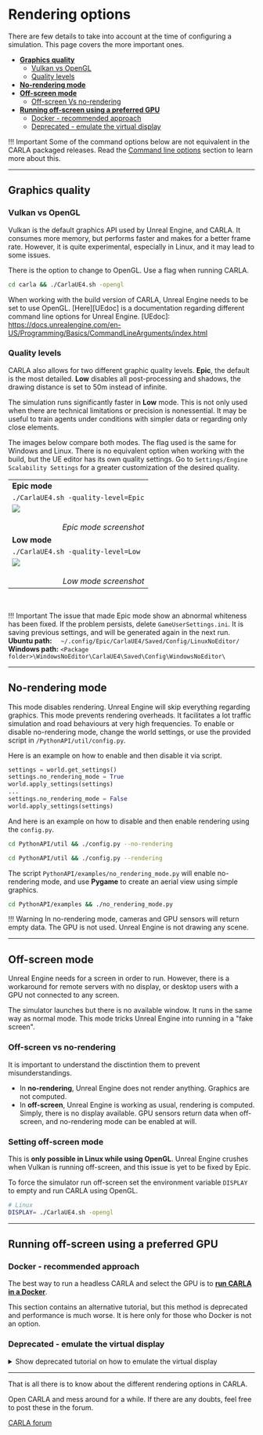 # Rendering options

There are few details to take into account at the time of configuring a simulation. This page covers the more important ones.

*   [__Graphics quality__](#graphics-quality)  
	*   [Vulkan vs OpenGL](#vulkan-vs-opengl)  
	*   [Quality levels](#quality-levels)  
*   [__No-rendering mode__](#no-rendering-mode)  
*   [__Off-screen mode__](#off-screen-mode)  
	*   [Off-screen Vs no-rendering](#off-screen-vs-no-rendering)  
*   [__Running off-screen using a preferred GPU__](#running-off-screen-using-a-preferred-gpu)  
	*   [Docker - recommended approach](#docker-recommended-approach)  
	*   [Deprecated - emulate the virtual display](#deprecated-emulate-the-virtual-display)  


!!! Important
    Some of the command options below are not equivalent in the CARLA packaged releases. Read the [Command line options](start_quickstart.md#command-line-options) section to learn more about this. 

---
## Graphics quality

### Vulkan vs OpenGL

Vulkan is the default graphics API used by Unreal Engine, and CARLA. It consumes more memory, but performs faster and makes for a better frame rate. However, it is quite experimental, especially in Linux, and it may lead to some issues.  

There is the option to change to OpenGL. Use a flag when running CARLA.  

```sh
cd carla && ./CarlaUE4.sh -opengl
```
When working with the build version of CARLA, Unreal Engine needs to be set to use OpenGL. [Here][UEdoc] is a documentation regarding different command line options for Unreal Engine. 
[UEdoc]: https://docs.unrealengine.com/en-US/Programming/Basics/CommandLineArguments/index.html

### Quality levels

CARLA also allows for two different graphic quality levels. __Epic__, the default is the most detailed. __Low__ disables all post-processing and shadows, the drawing distance is set to 50m instead of infinite.  

The simulation runs significantly faster in __Low__ mode. This is not only used when there are technical limitations or precision is nonessential. It may be useful to train agents under conditions with simpler data or regarding only close elements.  

The images below compare both modes. The flag used is the same for Windows and Linux. There is no equivalent option when working with the build, but the UE editor has its own quality settings. Go to `Settings/Engine Scalability Settings` for a greater customization of the desired quality. 

<table class ="defTable">
<tbody>
<td><b>Epic mode</b></td>
<tr>
<td><code>./CarlaUE4.sh -quality-level=Epic</code></td>
<tr>
<td><img src="../img/rendering_quality_epic.jpg"><br><br><div align="right"><i>Epic mode screenshot</i></div></td>
<tr>
<td><b>Low mode</b></td>
<tr>
<td><code>./CarlaUE4.sh -quality-level=Low</code></td>
<tr>
<td><img src="../img/rendering_quality_low.jpg"><br><br><div align="right"><i>Low mode screenshot</i></div></td>
</tbody>
</table>

<br>

!!! Important
    The issue that made Epic mode show an abnormal whiteness has been fixed. If the problem persists, delete `GameUserSettings.ini`. It is saving previous settings, and will be generated again in the next run. __Ubuntu path:__ `  ~/.config/Epic/CarlaUE4/Saved/Config/LinuxNoEditor/` __Windows path:__ `<Package folder>\WindowsNoEditor\CarlaUE4\Saved\Config\WindowsNoEditor\`

---
## No-rendering mode

This mode disables rendering. Unreal Engine will skip everything regarding graphics. This mode prevents rendering overheads. It facilitates a lot traffic simulation and road behaviours at very high frequencies. To enable or disable no-rendering mode, change the world settings, or use the provided script in `/PythonAPI/util/config.py`.  

Here is an example on how to enable and then disable it via script.  
```py
settings = world.get_settings()
settings.no_rendering_mode = True
world.apply_settings(settings)
...
settings.no_rendering_mode = False
world.apply_settings(settings)
```
And here is an example on how to disable and then enable rendering using the `config.py`. 
```sh
cd PythonAPI/util && ./config.py --no-rendering
```
```sh
cd PythonAPI/util && ./config.py --rendering
```

The script `PythonAPI/examples/no_rendering_mode.py` will enable no-rendering mode, and use __Pygame__ to create an aerial view using simple graphics. 
```sh
cd PythonAPI/examples && ./no_rendering_mode.py
```

!!! Warning
    In no-rendering mode, cameras and GPU sensors will return empty data. The GPU is not used. Unreal Engine is not drawing any scene. 

---
## Off-screen mode

Unreal Engine needs for a screen in order to run. However, there is a workaround for remote servers with no display, or desktop users with a GPU not connected to any screen.  

The simulator launches but there is no available window. It runs in the same way as normal mode. This mode tricks Unreal Engine into running in a "fake screen".

### Off-screen vs no-rendering

It is important to understand the disctintion them to prevent misunderstandings.  

* In __no-rendering__, Unreal Engine does not render anything. Graphics are not computed.  
* In __off-screen__, Unreal Engine is working as usual, rendering is computed. Simply, there is no display available. GPU sensors return data when off-screen, and no-rendering mode can be enabled at will. 

### Setting off-screen mode

This is __only possible in Linux while using OpenGL__. Unreal Engine crushes when Vulkan is running off-screen, and this issue is yet to be fixed by Epic.  

To force the simulator run off-screen set the environment variable `DISPLAY` to empty and run CARLA using OpenGL.

```sh
# Linux
DISPLAY= ./CarlaUE4.sh -opengl
```
---
## Running off-screen using a preferred GPU  

### Docker - recommended approach 

The best way to run a headless CARLA and select the GPU is to [__run CARLA in a Docker__](build_docker.md).  

This section contains an alternative tutorial, but this method is deprecated and performance is much worse. It is here only for those who Docker is not an option. 


### Deprecated - emulate the virtual display

  <details>
    <summary>
    Show deprecated tutorial on how to emulate the virtual display
    </summary>

!!! Warning
    This tutorial is deprecated. To run headless CARLA, please [__run CARLA in a Docker__](build_docker.md). 

* __Requirements:__  

This tutorial only works in Linux and makes it possible for a remote server using several graphical cards to use CARLA on all GPUs. This is also translatable to a desktop user trying to use CARLA with a GPU that is not plugged to any screen. To achieve that, the steps can be summarized as:  

__1.__ Configure the server to have Nvidia working with no display.  
__2.__ Use VNC and VGL to simulate a display connected to any GPU.  
__3.__ Run CARLA.  

This tutorial was tested in Ubuntu 16.04 using NVIDIA 384.11 drivers.

* __[Latest Nvidia drivers](http://www.nvidia.es/Download/index.aspx)__ 
* __[OpenGL](https://www.khronos.org/opengl/wiki/Getting_Started)__: needed to use Virtual GL (VGL). OpenGL can be installed via apt:  
```sh
sudo apt-get install freeglut3-dev mesa-utils
```
* __[VGL](https://virtualgl.org/vgldoc/2_2_1/#hd004001)__: redirects 3D rendering commands from Unix and Linux OpenGL to the hardware in a dedicated server. 

* __[TurboVNC 2.11](https://cdn.rawgit.com/TurboVNC/turbovnc/2.1.1/doc/index.html#hd005001)__: graphical desktop-sharing system to connect remotely to the server.  

* __Extra packages__: necessary to make Unreal work.
```sh
sudo apt install x11-xserver-utils libxrandr-dev
```
!!! Warning
    Make sure that VNC version is compatible with Unreal. The one above worked properly during the making of this tutorial. 
  

* __Configure the X__

Generate a X compatible with the Nvdia installed and able to run without display:

    sudo nvidia-xconfig -a --use-display-device=None --virtual=1280x1024  

* __Emulate the virtual display__

Run a Xorg. Here number 7 is used, but it could be labeled with any free number:

    sudo nohup Xorg :7 &

Run an auxiliary remote VNC-Xserver. This will create a virtual display "8":

    /opt/TurboVNC/bin/vncserver :8

If everything is working fine the following command will run glxinfo on Xserver 7 selecting the GPU labeled as 0:

    DISPLAY=:8 vglrun -d :7.0 glxinfo

!!! Important
    To run on other GPU, change the `7.X` pattern in the previous command. To set it to GPU 1: `DISPLAY=:8 vglrun -d :7.1 glxinfo`  

* __Extra__

To disable the need of sudo when creating the `nohup Xorg` go to `/etc/X11/Xwrapper.config` and change `allowed_users=console` to `allowed_users=anybody`. 

It may be needed to stop all Xorg servers before running `nohup Xorg`. The command for that could change depending on your system. Generally for Ubuntu 16.04 use:

    sudo service lightdm stop  

* __Running CARLA__

To run CARLA on a certain `<gpu_number>` in a certain `$CARLA_PATH` use the following command:

    DISPLAY=:8 vglrun -d :7.<gpu_number> $CARLA_PATH/CarlaUE4/Binaries/Linux/CarlaUE4

!!! Note
    The `8` and `7.X` variables in the previous command depend on which were used while emulating the virtual display.

</details>

---

That is all there is to know about the different rendering options in CARLA.  

Open CARLA and mess around for a while. If there are any doubts, feel free to post these in the forum. 

<div class="build-buttons">
<p>
<a href="https://forum.carla.org/" target="_blank" class="btn btn-neutral" title="Go to the CARLA forum">
CARLA forum</a>
</p>
</div>

